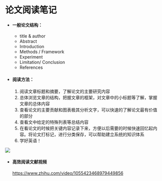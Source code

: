 # 论文阅读笔记

- #### 一般论文结构：

  - title & author
  - Abstract
  - Introduction
  - Methods / Framework
  - Experiment 
  - Limitation/ Conclusion
  - References 



- #### 阅读方法：
  
  1. 阅读文章标题和摘要，了解论文的主要研究内容
  2. 总体浏览文章的结构，把握文章的框架，对文章中的小标题等了解，掌握文章的总体内容
  3. 查看论文的主要贡献和图表极其分析文字，可以快速的了解论文最有价值的部分
  4. 查看文中给定的特殊列表等总结内容
  5. 在看论文的时候把关键内容记录下来，方便以后需要的时候快速回忆起内容。将论文打标记，进行分类保存，可以帮助建立系统的知识体系
  6. 学好英语！



![](https://pic4.zhimg.com/80/v2-617eda1d90e6d0851cabfb743e2c4c5b_hd.jpg)



- #### 高效阅读文献视频

  https://www.zhihu.com/video/1055423468979449856